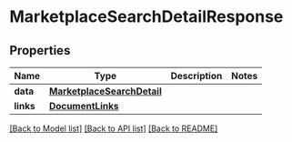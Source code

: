 # MarketplaceSearchDetailResponse

## Properties
Name | Type | Description | Notes
------------ | ------------- | ------------- | -------------
**data** | [**MarketplaceSearchDetail**](MarketplaceSearchDetail.md) |  | 
**links** | [**DocumentLinks**](DocumentLinks.md) |  | 

[[Back to Model list]](../README.md#documentation-for-models) [[Back to API list]](../README.md#documentation-for-api-endpoints) [[Back to README]](../README.md)


